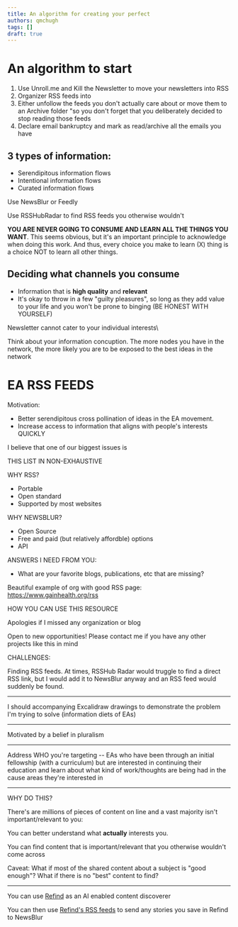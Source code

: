 ```yaml
---
title: An algorithm for creating your perfect
authors: qmchugh
tags: []
draft: true
---
```


# An algorithm to start
1. Use Unroll.me and Kill the Newsletter to move your newsletters into RSS
2. Organizer RSS feeds into 
3. Either unfollow the feeds you don't actually care about or move them to an Archive folder "so you don't forget that you deliberately decided to stop reading those feeds
4. Declare email bankruptcy and mark as read/archive all the emails you have



## 3 types of information:

- Serendipitous information flows
- Intentional information flows
- Curated information flows


Use NewsBlur or Feedly

Use RSSHubRadar to find RSS feeds you otherwise wouldn't

**YOU ARE NEVER GOING TO CONSUME AND LEARN ALL THE THINGS YOU WANT**. This seems obvious, but it's an important principle to acknowledge when doing this work. And thus, every choice you make to learn (X) thing is a choice NOT to learn all other things.

## Deciding what channels you consume
- Information that is **high quality** and **relevant**
- It's okay to throw in a few "guilty pleasures", so long as they add value to your life and you won't be prone to binging (BE HONEST WITH YOURSELF)

Newsletter cannot cater to your individual interests\

Think about your information concuption. The more nodes you have in the network, the more likely you are to be exposed to the best ideas in the network 


# EA RSS FEEDS

Motivation:
- Better serendipitous cross pollination of ideas in the EA movement. 
- Increase access to information that aligns with people's interests QUICKLY


I believe that one of our biggest issues is 

THIS LIST IN NON-EXHAUSTIVE


WHY RSS?

- Portable
- Open standard
- Supported by most websites

WHY NEWSBLUR?
- Open Source
- Free and paid (but relatively affordble) options
- API


ANSWERS I NEED FROM YOU: 
- What are your favorite blogs, publications, etc that are missing?


Beautiful example of org with good RSS page:
https://www.gainhealth.org/rss

HOW YOU CAN USE THIS RESOURCE

Apologies if I missed any organization or blog

Open to new opportunities! Please contact me if you have any other projects like this in mind


CHALLENGES:

Finding RSS feeds. At times, RSSHub Radar would truggle to find a direct RSS link, but I would add it to NewsBlur anyway and an RSS feed would suddenly be found.

---

I should accompanying Excalidraw drawings to demonstrate the problem I'm trying to solve (information diets of EAs) 

---

Motivated by a belief in pluralism

---

Address WHO you're targeting -- EAs who have been through an initial fellowship (with a curriculum) but are interested in continuing their education and learn about what kind of work/thoughts are being had in the cause areas they're interested in


---

WHY DO THIS?

There's are millions of pieces of content on line and a vast majority isn't important/relevant to you:

You can better understand what **actually** interests you. 

You can find content that is important/relevant that you otherwise wouldn't come across

Caveat: What if most of the shared content about a subject is "good enough"? What if there is no "best" content to find?

---

You can use [Refind](https://refind.com/) as an AI enabled content discoverer

You can then use [Refind's RSS feeds](https://medium.com/@refind/rss-json-feeds-6ee22a255449) to send any stories you save in Refind to NewsBlur